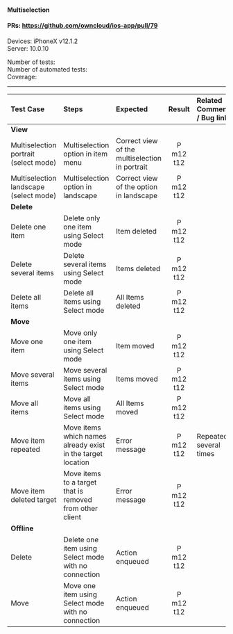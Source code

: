 #### Multiselection 

#### PRs: https://github.com/owncloud/ios-app/pull/79

Devices: iPhoneX v12.1.2<br>
Server: 10.0.10

Number of tests: <br>
Number of automated tests: <br>
Coverage: <br>


---

 
| Test Case | Steps | Expected | Result | Related Comment / Bug link | Automated |
| :-------- | :---- | :------- | :----: | :------------------------- | :-------: |
|**View**||||||
| Multiselection portrait (select mode) | Multiselection option in item menu | Correct view of the multiselection in portrait | P m12 t12 | | |
| Multiselection landscape (select mode) | Multiselection option in landscape | Correct view of the option in landscape | P m12 t12 | | |
|**Delete**||||||
| Delete one item | Delete only one item using Select mode| Item deleted | P m12 t12 |  |
| Delete several items | Delete several items using Select mode| Items deleted | P m12 t12|  |
| Delete all items | Delete all items using Select mode| All Items deleted | P m12 t12|  |
|**Move**||||||
| Move one item | Move only one item using Select mode| Item moved | P m12 t12 |  |
| Move several items | Move several items using Select mode| Items moved | P m12 t12|  |
| Move all items | Move all items using Select mode| All Items moved | P m12 t12|  |
| Move item repeated | Move items  which names already exist in the target location| Error message | P m12 t12| Repeated several times  |
| Move item deleted target | Move items to a target that is removed from other client| Error message | P m12 t12|  |
|**Offline**||||||
| Delete | Delete one item using Select mode with no connection| Action enqueued | P m12 t12 |  |
| Move | Move one item using Select mode with no connection| Action enqueued | P m12 t12 |  |
